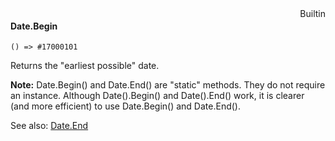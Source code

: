 <div style="float:right"><span class="builtin">Builtin</span></div>

#### Date.Begin

``` suneido
() => #17000101
```

Returns the "earliest possible" date.

**Note:** Date.Begin() and Date.End() are "static" methods. They do not require an instance. Although Date().Begin() and Date().End() work, it is clearer (and more efficient) to use Date.Begin() and Date.End().

See also: [Date.End](<Date.End.md>)